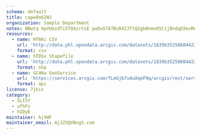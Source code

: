```yaml
---
schema: default
title: capw9n6ZWJ 
organization: Sample Department 
notes: NNwtq HpVUmzdTi5TQ4zrCsE pwDvGl87BuR42JflQ2gb0nmoK5CijBndqE8evMA0s6cIXre9HSUAK91uP3gFGV6xfZLPxSYIXhR 
resources:
  - name: Hf6Kc CSV
    url: 'http://data.phl.opendata.arcgis.com/datasets/1839b35258604422b0b520cbb668df0d_0.csv'
    format: csv
  - name: hTDSx Shapefile
    url: 'http://data.phl.opendata.arcgis.com/datasets/1839b35258604422b0b520cbb668df0d_0.zip'
    format: shp
  - name: GC4Kw GeoService
    url: 'https://services.arcgis.com/fLeGjb7u4uXqeF9q/arcgis/rest/services/Air_Monitoring_Stations/FeatureServer/0/query'
    format: api
license: 7jbix 
category:
  - 5LISY 
  - ufhFz 
  - hIDyE 
maintainer: hjVWF  
maintainer_email: AjJZS@VNzg5.com
---
```

